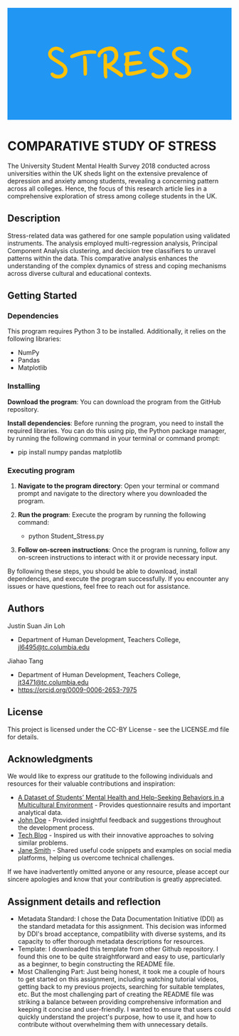 ![Banner](https://github.com/Nickdon666/HUDK4054/blob/797776cec18b8d4fa7b749188ffd0d3251bb2081/STRESS.png)
# COMPARATIVE STUDY OF STRESS 

The University Student Mental Health Survey 2018 conducted across universities within the UK sheds light on the extensive prevalence of depression and anxiety among students, revealing a concerning pattern across all colleges. Hence, the focus of this research article lies in a comprehensive exploration of stress among college students in the UK.

## Description

Stress-related data was gathered for one sample population using validated instruments. The analysis employed multi-regression analysis, Principal Component Analysis clustering, and decision tree classifiers to unravel patterns within the data. This comparative analysis enhances the understanding of the complex dynamics of stress and coping mechanisms across diverse cultural and educational contexts.

## Getting Started

### Dependencies

This program requires Python 3 to be installed.
Additionally, it relies on the following libraries:
- NumPy
- Pandas
- Matplotlib

### Installing

**Download the program**: You can download the program from the GitHub repository.

**Install dependencies**: Before running the program, you need to install the required libraries. You can do this using pip, the Python package manager, by running the following command in your terminal or command prompt:
- pip install numpy pandas matplotlib

### Executing program

1. **Navigate to the program directory**: Open your terminal or command prompt and navigate to the directory where you downloaded the program.

2. **Run the program**: Execute the program by running the following command:
   - python Student_Stress.py

3. **Follow on-screen instructions**: Once the program is running, follow any on-screen instructions to interact with it or provide necessary input.

By following these steps, you should be able to download, install dependencies, and execute the program successfully. If you encounter any issues or have questions, feel free to reach out for assistance.



## Authors

Justin Suan Jin Loh
- Department of Human Development, Teachers College, [jl6495@tc.columbia.edu](mailto:jl6495@tc.columbia.edu)

Jiahao Tang
- Department of Human Development, Teachers College, [jt3471@tc.columbia.edu](mailto:jt3471@tc.columbia.edu)
- https://orcid.org/0009-0006-2653-7975

## License

This project is licensed under the CC-BY License - see the LICENSE.md file for details.

## Acknowledgments

We would like to express our gratitude to the following individuals and resources for their valuable contributions and inspiration:

* [A Dataset of Students’ Mental Health and Help-Seeking Behaviors in a Multicultural Environment](https://github.com/Nickdon666/HUDK4054/blob/bcb00e1f4d40acb7038985418256e7ee98d3b6af/data-04-00124.pdf) - Provides questionnaire results and important analytical data.
* [John Doe](https://github.com/johndoe) - Provided insightful feedback and suggestions throughout the development process.
* [Tech Blog](https://techblog.com) - Inspired us with their innovative approaches to solving similar problems.
* [Jane Smith](https://twitter.com/janesmith) - Shared useful code snippets and examples on social media platforms, helping us overcome technical challenges.

If we have inadvertently omitted anyone or any resource, please accept our sincere apologies and know that your contribution is greatly appreciated.

## Assignment details and reflection

- Metadata Standard: I chose the Data Documentation Initiative (DDI) as the standard  metadata for this assignment. This decision was informed by DDI's broad acceptance, compatibility with diverse systems, and its capacity to offer thorough metadata descriptions for resources.
- Template: I downloaded this template from other Github repository. I found this one to be quite straightforward and easy to use, particularly as a beginner, to begin constructing the README file.
- Most Challenging Part: Just being honest, it took me a couple of hours to get started on this assignment, including watching tutorial videos, getting back to my previous projects, searching for suitable templates, etc. But the most challenging part of creating the README file was striking a balance between providing comprehensive information and keeping it concise and user-friendly. I wanted to ensure that users could quickly understand the project's purpose, how to use it, and how to contribute without overwhelming them with unnecessary details.
